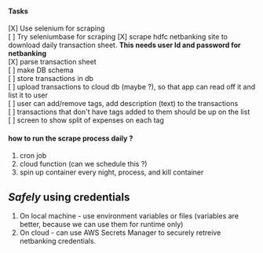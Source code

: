 
#### Tasks

[X] Use selenium for scraping  
[ ] Try seleniumbase for scraping
[X] scrape hdfc netbanking site to download daily transaction sheet. **This needs user Id and password for netbanking**  
[X] parse transaction sheet   
[ ] make DB schema  
[ ] store transactions in db  
[ ] upload transactions to cloud db (maybe ?), so that app can read off it and list it to user  
[ ] user can add/remove tags, add description (text) to the transactions  
[ ] transactions that don't have tags added to them should be up on the list  
[ ] screen to show split of expenses on each tag  


#### how to run the scrape process daily ?
1. cron job
2. cloud function (can we schedule this ?)
3. spin up container every night, process, and kill container

## _Safely_ using credentials 
1. On local machine - use environment variables or files (variables are better, because we can use them for runtime only)
2. On cloud - can use AWS Secrets Manager to securely retreive netbanking credentials. 

